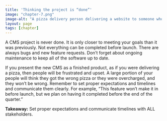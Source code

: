 ```yaml
---
title: 'Thinking the project is “done”'
image: "chapter-7.png"
image-alt: "A pizza delivery person delivering a website to someone who is less than pleased."
layout: page
tags: [chapter]
---
```



A CMS project is never done. It is only closer to meeting your goals than it was previously. Not everything can be completed before launch. There are always bugs and new feature requests. Don’t forget about ongoing maintenance to keep all of the software up to date.

If you present the new CMS as a finished product, as if you were delivering a pizza, then people will be frustrated and upset. A large portion of your people will think they got the wrong pizza or they were overcharged, and they won’t be wrong. Remember to set proper expectations and timelines and communicate them clearly. For example, “This feature won’t make it in before launch, but we plan on having it completed before the end of the quarter.”

**Takeaway:** Set proper expectations and communicate timelines with ALL stakeholders.
